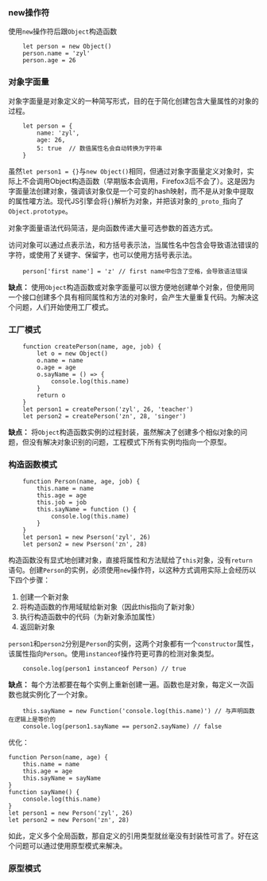 ### new操作符
使用`new`操作符后跟`Object`构造函数

        let person = new Object()
        person.name = 'zyl'
        person.age = 26
### 对象字面量
对象字面量是对象定义的一种简写形式，目的在于简化创建包含大量属性的对象的过程。

        let person = {
            name: 'zyl',
            age: 26,
            5: true  // 数值属性名会自动转换为字符串
        }

虽然`let person1 = {}`与`new Object()`相同，但通过对象字面量定义对象时，实际上不会调用Object构造函数（早期版本会调用，Firefox3后不会了）。这是因为字面量法创建对象，强调该对象仅是一个可变的hash映射，而不是从对象中提取的属性嚯方法。现代JS引擎会将`{}`解析为对象，并把该对象的`_proto_`指向了`Object.prototype`。

对象字面量语法代码简洁，是向函数传递大量可选参数的首选方式。

访问对象可以通过点表示法，和方括号表示法，当属性名中包含会导致语法错误的字符，或使用了关键字、保留字，也可以使用方括号表示法。

        person['first name'] = 'z' // first name中包含了空格，会导致语法错误


**缺点：** 使用`Object`构造函数或对象字面量可以很方便地创建单个对象，但使用同一个接口创建多个具有相同属性和方法的对象时，会产生大量重复代码。为解决这个问题，人们开始使用工厂模式。
### 工厂模式

        function createPerson(name, age, job) {
            let o = new Object()
            o.name = name
            o.age = age
            o.sayName = () => {
                console.log(this.name)
            }
            return o
        }
        let person1 = createPerson('zyl', 26, 'teacher')
        let person2 = createPerson('zn', 28, 'singer')

**缺点：** 将`Object`构造函数实例的过程封装，虽然解决了创建多个相似对象的问题，但没有解决对象识别的问题，工程模式下所有实例均指向一个原型。

### 构造函数模式

        function Person(name, age, job) {
            this.name = name
            this.age = age
            this.job = job 
            this.sayName = function () {
                console.log(this.name)
            }
        }
        let person1 = new Pserson('zyl', 26)
        let person2 = new Pserson('zn', 28)

构造函数没有显式地创建对象，直接将属性和方法赋给了`this`对象，没有`return`语句。创建`Person`的实例，必须使用`new`操作符，以这种方式调用实际上会经历以下四个步骤：
1. 创建一个新对象
2. 将构造函数的作用域赋给新对象（因此this指向了新对象）
3. 执行构造函数中的代码（为新对象添加属性）        
4. 返回新对象

`person1`和`person2`分别是`Person`的实例，这两个对象都有一个`constructor`属性，该属性指向`Person`。使用`instanceof`操作符更可靠的检测对象类型。

        console.log(person1 instanceof Person) // true

**缺点：** 每个方法都要在每个实例上重新创建一遍。函数也是对象，每定义一次函数也就实例化了一个对象。

        this.sayName = new Function('console.log(this.name)') // 与声明函数在逻辑上是等价的
        console.log(person1.sayName == person2.sayName) // false

优化：

    function Person(name, age) {
        this.name = name
        this.age = age
        this.sayName = sayName
    }
    function sayName() {
        console.log(this.name)
    }
    let person1 = new Person('zyl', 26)
    let person2 = new Person('zn', 28)

如此，定义多个全局函数，那自定义的引用类型就丝毫没有封装性可言了。好在这个问题可以通过使用原型模式来解决。
### 原型模式

